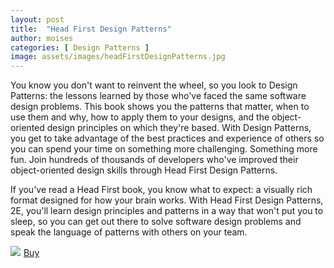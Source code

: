 ```yaml
---
layout: post
title:  "Head First Design Patterns"
author: moises
categories: [ Design Patterns ]
image: assets/images/headFirstDesignPatterns.jpg
---
```


You know you don't want to reinvent the wheel, so you look to Design Patterns: the lessons learned by those who've faced the same software design problems. This book shows you the patterns that matter, when to use them and why, how to apply them to your designs, and the object-oriented design principles on which they're based. With Design Patterns, you get to take advantage of the best practices and experience of others so you can spend your time on something more challenging. Something more fun. Join hundreds of thousands of developers who've improved their object-oriented design skills through Head First Design Patterns.

If you've read a Head First book, you know what to expect: a visually rich format designed for how your brain works. With Head First Design Patterns, 2E, you'll learn design principles and patterns in a way that won't put you to sleep, so you can get out there to solve software design problems and speak the language of patterns with others on your team.

<a href="https://www.amazon.de/-/en/Eric-Freeman/dp/149207800X?crid=1ANTC1H4XHU81&keywords=head+first+design+muster&qid=1653227317&sprefix=head+first+design+patterns%2Caps%2C121&sr=8-2&linkCode=li2&tag=mkgv89-21&linkId=268443c3f00dd4b31c509aaf207098f8&language=en_GB&ref_=as_li_ss_il" target="_blank"><img border="0" src="//ws-eu.amazon-adsystem.com/widgets/q?_encoding=UTF8&ASIN=149207800X&Format=_SL160_&ID=AsinImage&MarketPlace=DE&ServiceVersion=20070822&WS=1&tag=mkgv89-21&language=en_GB" ></a><img src="https://ir-de.amazon-adsystem.com/e/ir?t=mkgv89-21&language=en_GB&l=li2&o=3&a=149207800X" width="1" height="1" border="0" alt="" style="border:none !important; margin:0px !important;" />
<a target="_blank" href="https://amzn.to/3agN1b8" class="btn btn-danger">Buy</a>